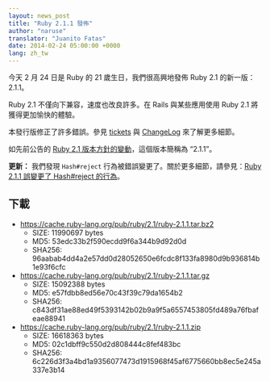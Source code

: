 ```yaml
---
layout: news_post
title: "Ruby 2.1.1 發佈"
author: "naruse"
translator: "Juanito Fatas"
date: 2014-02-24 05:00:00 +0000
lang: zh_tw
---
```


今天 2 月 24 日是 Ruby 的 21 歲生日，我們很高興地發佈 Ruby 2.1 的新一版：2.1.1。

Ruby 2.1 不僅向下兼容，速度也改良許多。在 Rails 與某些應用使用 Ruby 2.1 將獲得更加愉快的體驗。

本發行版修正了許多錯誤。參見 [tickets](https://bugs.ruby-lang.org/projects/ruby-21/issues?set_filter=1&amp;status_id=5)
與 [ChangeLog](http://svn.ruby-lang.org/repos/ruby/tags/v2_1_1/ChangeLog) 來了解更多細節。

如先前公告的 [Ruby 2.1 版本方針的變動](https://www.ruby-lang.org/zh_tw/news/2013/12/21/ruby-version-policy-changes-with-2-1-0/)，這個版本簡稱為 “2.1.1”。

**更新：** 我們發現 `Hash#reject` 行為被錯誤變更了。關於更多細節，請參見：[Ruby 2.1.1 誤變更了 Hash#reject 的行為](https://www.ruby-lang.org/zh_tw/news/2014/03/10/regression-of-hash-reject-in-ruby-2-1-1/)。

## 下載

* <https://cache.ruby-lang.org/pub/ruby/2.1/ruby-2.1.1.tar.bz2>
  * SIZE:   11990697 bytes
  * MD5:    53edc33b2f590ecdd9f6a344b9d92d0d
  * SHA256: 96aabab4dd4a2e57dd0d28052650e6fcdc8f133fa8980d9b936814b1e93f6cfc
* <https://cache.ruby-lang.org/pub/ruby/2.1/ruby-2.1.1.tar.gz>
  * SIZE:   15092388 bytes
  * MD5:    e57fdbb8ed56e70c43f39c79da1654b2
  * SHA256: c843df31ae88ed49f5393142b02b9a9f5a6557453805fd489a76fbafeae88941
* <https://cache.ruby-lang.org/pub/ruby/2.1/ruby-2.1.1.zip>
  * SIZE:   16618363 bytes
  * MD5:    02c1dbff9c550d2d808444c8fef483bc
  * SHA256: 6c226d3f3a4bd1a9356077473d1915968f45af6775660bb8ec5e245a337e3b14
